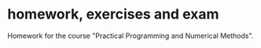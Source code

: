 # homework, exercises and exam
Homework for the course "Practical Programming and Numerical Methods".
